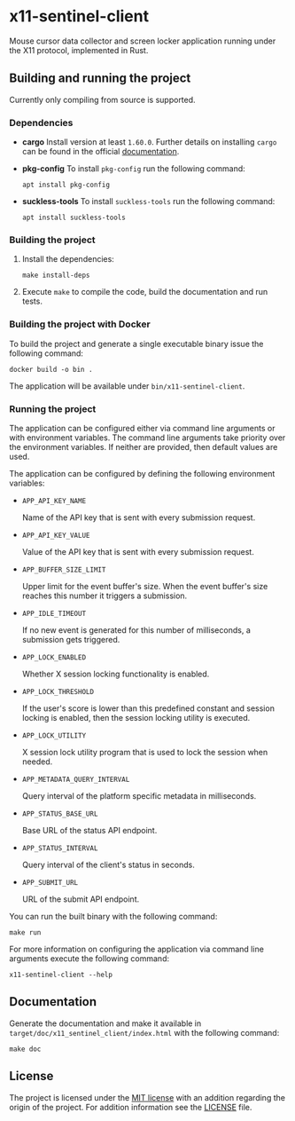 # x11-sentinel-client

Mouse cursor data collector and screen locker application running under the X11
protocol, implemented in Rust.

## Building and running the project

Currently only compiling from source is supported.

### Dependencies

*   **cargo**
    Install version at least `1.60.0`. Further details on installing `cargo` can
    be found in the official [documentation](https://doc.rust-lang.org/cargo/getting-started/installation.html).

*   **pkg-config**
    To install `pkg-config` run the following command:

    ```
    apt install pkg-config
    ```

*   **suckless-tools**
    To install `suckless-tools` run the following command:

    ```
    apt install suckless-tools
    ```

### Building the project

1.  Install the dependencies:

    ```
    make install-deps
    ```

2.  Execute `make` to compile the code, build the documentation and run tests.

### Building the project with Docker

To build the project and generate a single executable binary issue the following
command:

```
docker build -o bin .
```

The application will be available under `bin/x11-sentinel-client`.

### Running the project

The application can be configured either via command line arguments or with
environment variables. The command line arguments take priority over the
environment variables. If neither are provided, then default values are used.

The application can be configured by defining the following environment
variables:

*   `APP_API_KEY_NAME`

    Name of the API key that is sent with every submission request.

*   `APP_API_KEY_VALUE`

    Value of the API key that is sent with every submission request.

*   `APP_BUFFER_SIZE_LIMIT`

    Upper limit for the event buffer's size. When the event buffer's size
    reaches this number it triggers a submission.

*   `APP_IDLE_TIMEOUT`

    If no new event is generated for this number of milliseconds, a submission
    gets triggered.

*   `APP_LOCK_ENABLED`

    Whether X session locking functionality is enabled.

*   `APP_LOCK_THRESHOLD`

    If the user's score is lower than this predefined constant and session
    locking is enabled, then the session locking utility is executed.

*   `APP_LOCK_UTILITY`

    X session lock utility program that is used to lock the session when needed.

*   `APP_METADATA_QUERY_INTERVAL`

    Query interval of the platform specific metadata in milliseconds.

*   `APP_STATUS_BASE_URL`

    Base URL of the status API endpoint.

*   `APP_STATUS_INTERVAL`

    Query interval of the client's status in seconds.

*   `APP_SUBMIT_URL`

    URL of the submit API endpoint.

You can run the built binary with the following command:

```
make run
```

For more information on configuring the application via command line arguments
execute the following command:

```
x11-sentinel-client --help
```

## Documentation

Generate the documentation and make it available in
`target/doc/x11_sentinel_client/index.html` with the following command:

```
make doc
```

## License

The project is licensed under the
[MIT license](http://opensource.org/licenses/MIT) with an addition regarding the
origin of the project. For addition information see the [LICENSE](LICENSE) file.

